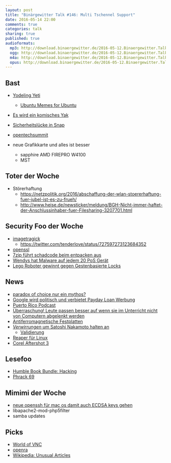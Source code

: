 ```yaml
---
layout: post
title: "Binärgewitter Talk #146: Multi Tschennel Support"
date: 2016-05-14 22:00
comments: true
categories: talk
sharing: true
published: true
audioformats:
  mp3: http://download.binaergewitter.de/2016-05-12.Binaergewitter.Talk.147.mp3
  ogg: http://download.binaergewitter.de/2016-05-12.Binaergewitter.Talk.147.ogg
  m4a: http://download.binaergewitter.de/2016-05-12.Binaergewitter.Talk.147.m4a
  opus: http://download.binaergewitter.de/2016-05-12.Binaergewitter.Talk.147.opus
---
```

## Bast
- [Yodeling Yeti]( )
  - [Ubuntu Memes for Ubuntu]( https://piratenpad.de/p/ubuntu-memes )
- [Es wird ein komisches Yak](http://www.pro-linux.de/news/1/23487/ubuntu-1610-soll-yakkety-yak-hei%C3%9Fen.html )
- [Sicherheitslücke in Snap](http://www.heise.de/newsticker/meldung/Ernste-Sicherheitsluecke-in-Ubuntus-neuem-Paketformat-Snap-geschlossen-3195532.html )
- [opentechsummit](http://opentechsummit.net/programm/ )

- neue Grafikkarte und alles ist besser
    * sapphire AMD FIREPRO W4100
    * MST

## Toter der Woche
- Störerhaftung
    * https://netzpolitik.org/2016/abschaffung-der-wlan-stoererhaftung-fuer-jubel-ist-es-zu-frueh/
    * http://www.heise.de/newsticker/meldung/BGH-Nicht-immer-haftet-der-Anschlussinhaber-fuer-Filesharing-3207701.html

## Security Foo der Woche

- [imagetragick]( https://imagetragick.com/ )
    * https://twitter.com/tenderlove/status/727597273123684352
- [openssl]( https://blog.cloudflare.com/yet-another-padding-oracle-in-openssl-cbc-ciphersuites/ )
- [7zip führt schadcode beim entpacken aus]( http://www.heise.de/newsticker/meldung/Entpacker-7-Zip-kann-zum-Ausfuehren-von-Schadcode-missbraucht-werden-3206787.html )
- [Wendys hat Malware auf jedem 20 PoS Gerät]( http://www.theregister.co.uk/2016/05/12/wendys_breach_update/ )
- [Lego Roboter gewinnt gegen Gestenbasierte Locks]( http://motherboard.vice.com/read/lego-driven-robot-programmed-to-hack-touch-screen-authentication-systems )

## News
- [paradox of choice nur ein mythos?]( http://www.theatlantic.com/business/archive/2013/08/more-is-more-why-the-paradox-of-choice-might-be-a-myth/278658/ )
- [Google wird politisch und verbietet Payday Loan Werbung]( http://www.heise.de/newsticker/meldung/Google-verbannt-Werbung-fuer-Kurzzeit-Kredite-3206530.html )
- [Puerto Rico Podcast]( http://www.npr.org/sections/money/2016/04/01/472733338/episode-693-unpayable )
- [Überraschung! Leute passen besser auf wenn sie im Unterricht nicht von Computern abgelenkt werden ]( http://www.theregister.co.uk/2016/05/12/mit_study_finds_students_assisted_by_computers_do_worse_in_exams/ )
- [Antiferromagnetische Festplatten]( http://www.theregister.co.uk/2016/05/12/spintronics_storage_copper_manganese_arsenide_notts_uni_study/ )
- [*Verwirrungen* um Satoshi Nakamoto halten an](http://www.heise.de/newsticker/meldung/Satoshi-Nakamoto-Australischer-Unternehmer-erklaert-sich-zum-Bitcoin-Erfinder-3195096.html )
  * [Validierung]( https://dankaminsky.com/2016/05/02/validating-satoshi-or-not/ )
- [Reaper für Linux]( http://www.pro-linux.de/news/1/23517/linux-version-der-audio-workstation-reaper-kommt.html )
- [Corel Aftershot 3](http://www.pro-linux.de/news/1/23549/corel-aftershot-pro-3-vorgestellt.html )

## Lesefoo
- [Humble Book Bundle: Hacking]( https://www.humblebundle.com/books/no-starch-hacking-books )
- [Phrack 69]( http://phrack.org/issues/69/1.html )

## Mimimi der Woche
- [neue openssh für mac os damit auch ECDSA keys gehen](http://devinteske.com/wp/replay-mac-os-x-and-native-ssh-agent-notifications/ )
- libapache2-mod-php5filter
- samba updates

## Picks
- [World of VNC]( https://worldofvnc.net/ )
- [openra]( http://www.openra.net/ )
- [Wikipedia: Unusual Articles]( https://en.wikipedia.org/wiki/Wikipedia:Unusual_articles )


